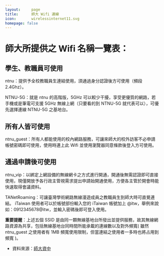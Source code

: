 ```yaml
---
layout:		page
title:		師大 Wifi 連線
icon:		wirelessinternet11.svg
homepage: false
---
```


# 師大所提供之 Wifi 名稱一覽表：

## 學生、教職員可使用

ntnu：提供予全校教職員生連結使用，須通過身分認證後方可使用（頻段 2.4Ghz）。

NTNU-5G：就是 ntnu 的高階版，5GHz 可以較少干擾，享受更優質的網路，若手機或是筆電可支援 5GHz 無線上網（只要看的到 NTNU-5G 就代表可以），可優先選擇連線 NTNU-5G 之基地台。

## 所有人皆可使用

ntnu_guest：所有人都能使用的校內網路服務，可讓來師大的校外訪客不必申請帳號密碼即可使用，使用時連上此 Wifi 並使用瀏覽器同意條款後登入方可使用。

## 通過申請後可使用

ntnu_vip：以綁定上網設備的無線網卡之方式進行開通，開通後無需認證即可直接使用，現僅開放予各行政主管視需求提出申請始開通使用，方便各主管於開會時能快速取得會議資料。

TANetRoaming：可讓臺灣學術網路無線漫遊成員之教職員生到師大時可直覺連結。
iTaiwan 使用者可以於帳號部份輸入您的 iTaiwan 帳號加上 @itw，舉例來說如：0912345678@itw，並輸入密碼後即可登入使用。

**重要提醒**：上述五個 SSID 是由同一顆無線基地台所發出並提供服務，故其無線網路資源為共享，包括無線基地台同時間所能承載的連線數以及對外頻寬( 雖然 ntnu_guest 之使用者有 1MB 頻寬使用限制，但當連結之使用者一多時也將占用到頻寬 )。

- 資料來源：[師大資中](http://www.itc.ntnu.edu.tw/page1/super_pages.php?ID=page101&Sn=3)

